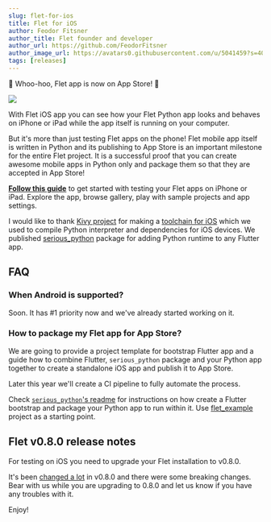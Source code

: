 ```yaml
---
slug: flet-for-ios
title: Flet for iOS
author: Feodor Fitsner
author_title: Flet founder and developer
author_url: https://github.com/FeodorFitsner
author_image_url: https://avatars0.githubusercontent.com/u/5041459?s=400&v=4
tags: [releases]
---
```


🎉 Whoo-hoo, Flet app is now on App Store! 🎉

<a href="https://apps.apple.com/app/flet/id1624979699" target="_blank"><img src="/img/blog/ios/flet-1080x1080.png" className="screenshot-50 screenshot-rounded"/></a>

With Flet iOS app you can see how your Flet Python app looks and behaves on iPhone or iPad while the app itself is running on your computer.

But it's more than just testing Flet apps on the phone! Flet mobile app itself is written in Python and its publishing to App Store is an important milestone for the entire Flet project. It is a successful proof that you can create awesome mobile apps in Python only and package them so that they are accepted in App Store!

**[Follow this guide](/docs/guides/python/testing-on-ios)** to get started with testing your Flet apps on iPhone or iPad. Explore the app, browse gallery, play with sample projects and app settings.

I would like to thank [Kivy project](https://kivy.org/) for making a [toolchain for iOS](https://github.com/kivy/kivy-ios) which we used to compile Python interpreter and dependencies for iOS devices. We published [serious_python](https://pub.dev/packages/serious_python) package for adding Python runtime to any Flutter app.

## FAQ

### When Android is supported?

Soon. It has #1 priority now and we've already started working on it.

### How to package my Flet app for App Store?

We are going to provide a project template for bootstrap Flutter app and a guide how to combine Flutter, `serious_python` package and your Python app together to create a standalone iOS app and publish it to App Store.

Later this year we'll create a CI pipeline to fully automate the process.

Check [`serious_python`'s readme](https://github.com/flet-dev/serious-python#usage) for instructions on how create a Flutter bootstrap and package your Python app to run within it. Use [flet_example](https://github.com/flet-dev/serious-python/tree/main/src/serious_python/example/flet_example) project as a starting point.

## Flet v0.8.0 release notes

For testing on iOS you need to upgrade your Flet installation to v0.8.0.

It's been [changed a lot](https://github.com/flet-dev/flet/blob/main/CHANGELOG.md#080) in v0.8.0 and there were some breaking changes. Bear with us while you are upgrading to 0.8.0 and let us know if you have any troubles with it.

Enjoy!
